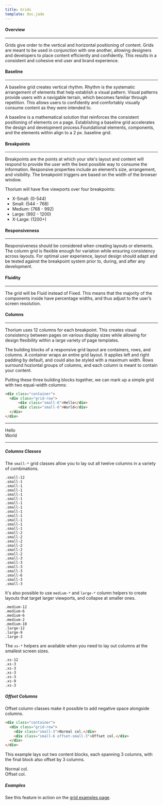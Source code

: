 ```yaml
---
title: Grids
template: doc.jade
---
```


#### Overview

---

Grids give order to the vertical and horizontal positioning of content. Grids are meant to be used in conjunction with one another, allowing designers and developers to place content efficiently and confidently. This results in a consistent and cohesive end user and brand experience.

#### Baseline

---

A baseline grid creates vertical rhythm. Rhythm is the systematic arrangement of elements that help establish a visual pattern. Visual patterns provide users with a navigable terrain, which becomes familiar through repetition. This allows users to confidently and comfortably visually consume content as they were intended to.

A baseline is a mathematical solution that reinforces the consistent positioning of elements on a page. Establishing a baseline grid accelerates the design and development process.Foundational elements, components, and the elements within align to a 2 px. baseline grid.

#### Breakpoints

---

Breakpoints are the points at which your site's layout and content will respond to provide the user with the best possible way to consume the information. Responsive properties include an element’s size, arrangement, and visibility. The breakpoint triggers are based on the width of the browser window.

Thorium will have five viewports over four breakpoints:

* X-Small: (0-544)
* Small: (544 - 768)
* Medium: (768 - 992)
* Large: (992 - 1200)
* X-Large: (1200+)

#### Responsiveness

---

Responsiveness should be considered when creating layouts or elements. The column grid is flexible enough for variation while ensuring consistency across layouts. For optimal user experience, layout design should adapt and be tested against the breakpoint system prior to, during, and after any development.

#### Fluidity

---

The grid will be Fluid instead of Fixed. This means that the majority of the components inside have percentage widths, and thus adjust to the user’s screen resolution.

#### Columns

---

Thorium uses 12 columns for each breakpoint. This creates visual consistency between pages on various display sizes while allowing for design flexibility within a large variety of page templates.

The building blocks of a responsive grid layout are containers, rows, and columns.  A container wraps an entire grid layout. It applies left and right padding by default, and could also be styled with a maximum width. Rows surround hoziontal groups of columns, and each column is meant to contain your content.

Putting these three building blocks together, we can mark up a simple grid with two equal-width columns:

```html
<div class="container">
  <div class="grid-row">
      <div class="small-6">Hello</div>
      <div class="small-6">World</div>
  </div>
</div>
```

---

<div class="grid-row">
    <div class="small-6">Hello</div>
    <div class="small-6">World</div>
</div>

---

##### Columns Classes

The `small-*` grid classes allow you to lay out all twelve columns in a variety of combinations.

<div class="example">
    <div class="container">
        <div class="grid-row">
            <div class="small-12"><code>.small-12</code></div>
        </div>
        <div class="grid-row">
            <div class="small-1"><code>.small-1</code></div>
            <div class="small-1"><code>.small-1</code></div>
            <div class="small-1"><code>.small-1</code></div>
            <div class="small-1"><code>.small-1</code></div>
            <div class="small-1"><code>.small-1</code></div>
            <div class="small-1"><code>.small-1</code></div>
            <div class="small-1"><code>.small-1</code></div>
            <div class="small-1"><code>.small-1</code></div>
            <div class="small-1"><code>.small-1</code></div>
            <div class="small-1"><code>.small-1</code></div>
            <div class="small-1"><code>.small-1</code></div>
            <div class="small-1"><code>.small-1</code></div>
        </div>
        <div class="grid-row">
            <div class="small-2"><code>.small-2</code></div>
            <div class="small-2"><code>.small-2</code></div>
            <div class="small-2"><code>.small-2</code></div>
            <div class="small-2"><code>.small-2</code></div>
            <div class="small-2"><code>.small-2</code></div>
            <div class="small-2"><code>.small-2</code></div>
        </div>
        <div class="grid-row">
            <div class="small-3"><code>.small-3</code></div>
            <div class="small-3"><code>.small-3</code></div>
            <div class="small-3"><code>.small-3</code></div>
            <div class="small-3"><code>.small-3</code></div>
        </div>
        <div class="grid-row">
            <div class="small-6"><code>.small-6</code></div>
            <div class="small-3"><code>.small-3</code></div>
            <div class="small-3"><code>.small-3</code></div>
        </div>
    </div>
</div>

It's also possible to use `medium-*` and `large-*` column helpers to create layouts that target larger viewports, and collapse at smaller ones.

<div class="example">
    <div class="container">
        <div class="grid-row">
            <div class="medium-12"><code>.medium-12</code></div>
        </div>
        <div class="grid-row">
            <div class="medium-6"><code>.medium-6</code></div>
            <div class="medium-6"><code>.medium-6</code></div>
        </div>
        <div class="grid-row">
            <div class="medium-2"><code>.medium-2</code></div>
            <div class="medium-10"><code>.medium-10</code></div>
        </div>
        <div class="grid-row">
            <div class="large-12"><code>.large-12</code></div>
        </div>
        <div class="grid-row">
            <div class="large-9"><code>.large-9</code></div>
            <div class="large-3"><code>.large-3</code></div>
        </div>
    </div>
</div>

The `xs-*` helpers are available when you need to lay out columns at the smallest screen sizes.

<div class="example">
    <div class="container">
        <div class="grid-row">
            <div class="xs-12"><code>.xs-12</code></div>
        </div>
        <div class="grid-row">
            <div class="xs-3"><code>.xs-3</code></div>
            <div class="xs-3"><code>.xs-3</code></div>
            <div class="xs-3"><code>.xs-3</code></div>
            <div class="xs-3"><code>.xs-3</code></div>
        </div>
        <div class="grid-row">
            <div class="xs-9"><code>.xs-9</code></div>
            <div class="xs-3"><code>.xs-3</code></div>
        </div>
    </div>
</div>

##### Offset Columns

Offset column classes make it possible to add negative space alongside columns.

```html
<div class="container">
  <div class="grid-row">
    <div class="small-3">Normal col.</div>
    <div class="small-6 offset-small-3">Offset col.</div>
  </div>
</div>
```

This example lays out two content blocks, each spanning 3 columns, with the final block also offset by 3 columns.

<div class="example">
    <div class="container">
        <div class="grid-row">
            <div class="small-3">Normal col.</div>
            <div class="small-6 offset-small-3">Offset col.</div>
        </div>
    </div>
</div>

##### Examples

See this feature in action on the [grid examples page](/examples/grid.html).
